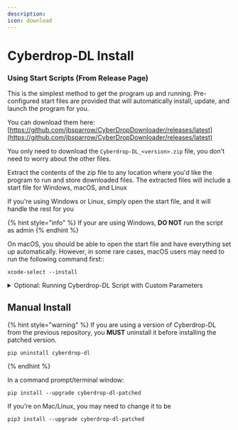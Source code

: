 ```yaml
---
description:
icon: download
---
```


# Cyberdrop-DL Install

### Using Start Scripts (From Release Page)

This is the simplest method to get the program up and running. Pre-configured start files are provided that will automatically install, update, and launch the program for you.

You can download them here: [https://github.com/jbsparrow/CyberDropDownloader/releases/latest](https://github.com/jbsparrow/CyberDropDownloader/releases/latest)

You only need to download the `Cyberdrop-DL_<version>.zip` file, you don't need to worry about the other files.

Extract the contents of the zip file to any location where you'd like the program to run and store downloaded files. The extracted files will include a start file for Windows, macOS, and Linux

If you're using Windows or Linux, simply open the start file, and it will handle the rest for you

{% hint style="info" %}
If your are using Windows, **DO NOT** run the script as admin
{% endhint %}

On macOS, you should be able to open the start file and have everything set up automatically. However, in some rare cases, macOS users may need to run the following command first::

```shell
xcode-select --install
```

<details>

<summary>Optional: Running Cyberdrop-DL Script with Custom Parameters</summary>

You can open the start script from the zip in a text editor like notepad. At the top of the file, you will find 3 variables:

```shell
set "PYTHON="
set "VENV_DIR="
set "COMMANDLINE_ARGS="
```

`PYTHON`: Specify a custom path to the Python executable. This is useful if you have multiple Python versions installed and want to select a specific one

`VENV_DIR`: Define the path where the Python virtual environment will be created

`COMMANDLINE_ARGS`:  Provide any arguments to pass to Cyberdrop-Dl. For more information, refer to the [CLI Arguments section](../reference/cli-arguments.md)

{% hint style="info" %}
You **MUST** put the values _inside_ the double quotes. Ex: `set "PYTHON=C:\Program Files\Python311\python.exe"`
{% endhint %}

</details>

## Manual Install

{% hint style="warning" %}
If you are using a version of Cyberdrop-DL from the previous repository, you **MUST** uninstall it before installing the patched version.

```shell
pip uninstall cyberdrop-dl
```

{% endhint %}

In a command prompt/terminal window:

```shell
pip install --upgrade cyberdrop-dl-patched
```

If you're on Mac/Linux, you may need to change it to be

```shell
pip3 install --upgrade cyberdrop-dl-patched
```
